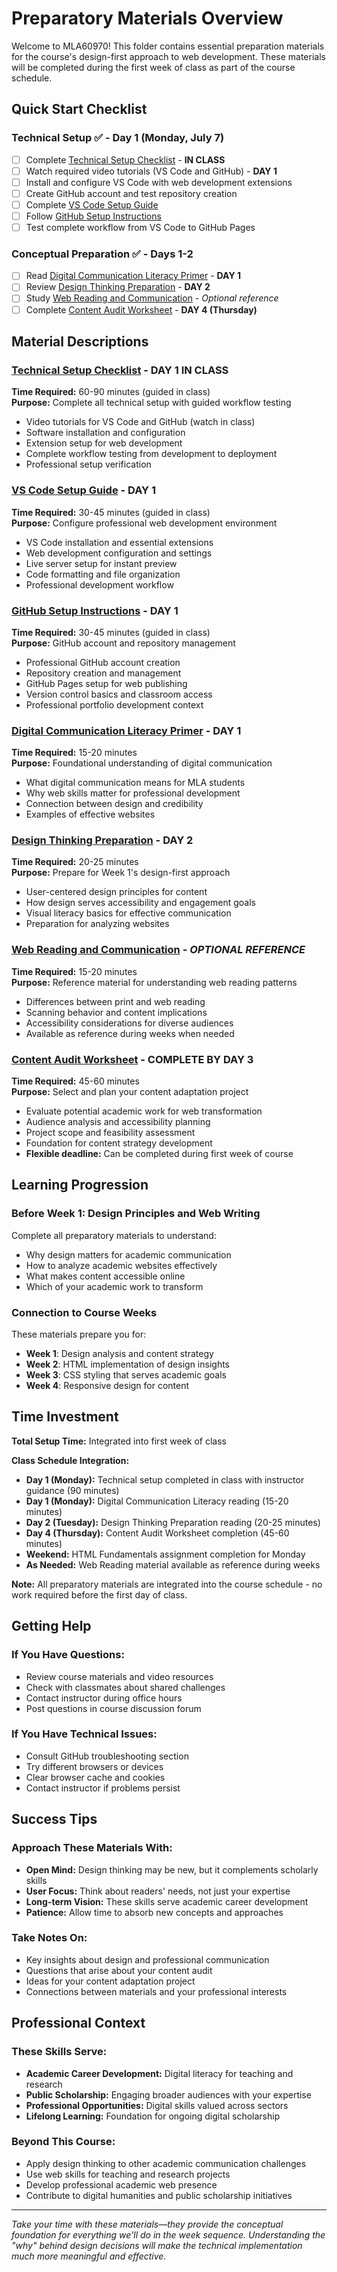 # Preparatory Materials Overview

Welcome to MLA60970! This folder contains essential preparation materials for the course's design-first approach to web development. These materials will be completed during the first week of class as part of the course schedule.

## Quick Start Checklist

### Technical Setup ✅ - **Day 1 (Monday, July 7)**
- [ ] Complete [Technical Setup Checklist](technical-setup-checklist.md) - **IN CLASS**
- [ ] Watch required video tutorials (VS Code and GitHub) - **DAY 1**
- [ ] Install and configure VS Code with web development extensions
- [ ] Create GitHub account and test repository creation
- [ ] Complete [VS Code Setup Guide](vscode-setup-instructions.md)
- [ ] Follow [GitHub Setup Instructions](github-setup-instructions.md)
- [ ] Test complete workflow from VS Code to GitHub Pages

### Conceptual Preparation ✅ - **Days 1-2**
- [ ] Read [Digital Communication Literacy Primer](academic-digital-literacy.md) - **DAY 1**
- [ ] Review [Design Thinking Preparation](design-thinking-prep.md) - **DAY 2**
- [ ] Study [Web Reading and Communication](web-reading-prep.md) - *Optional reference*
- [ ] Complete [Content Audit Worksheet](content-audit-template.md) - **DAY 4 (Thursday)**

## Material Descriptions

### [Technical Setup Checklist](technical-setup-checklist.md) - **DAY 1 IN CLASS**
**Time Required:** 60-90 minutes (guided in class)  
**Purpose:** Complete all technical setup with guided workflow testing
- Video tutorials for VS Code and GitHub (watch in class)
- Software installation and configuration
- Extension setup for web development
- Complete workflow testing from development to deployment
- Professional setup verification

### [VS Code Setup Guide](vscode-setup-instructions.md) - **DAY 1**
**Time Required:** 30-45 minutes (guided in class)  
**Purpose:** Configure professional web development environment
- VS Code installation and essential extensions
- Web development configuration and settings
- Live server setup for instant preview
- Code formatting and file organization
- Professional development workflow

### [GitHub Setup Instructions](github-setup-instructions.md) - **DAY 1**
**Time Required:** 30-45 minutes (guided in class)  
**Purpose:** GitHub account and repository management
- Professional GitHub account creation
- Repository creation and management
- GitHub Pages setup for web publishing
- Version control basics and classroom access
- Professional portfolio development context

### [Digital Communication Literacy Primer](academic-digital-literacy.md) - **DAY 1**
**Time Required:** 15-20 minutes  
**Purpose:** Foundational understanding of digital communication
- What digital communication means for MLA students
- Why web skills matter for professional development
- Connection between design and credibility
- Examples of effective websites

### [Design Thinking Preparation](design-thinking-prep.md) - **DAY 2**
**Time Required:** 20-25 minutes  
**Purpose:** Prepare for Week 1's design-first approach
- User-centered design principles for content
- How design serves accessibility and engagement goals
- Visual literacy basics for effective communication
- Preparation for analyzing websites

### [Web Reading and Communication](web-reading-prep.md) - *OPTIONAL REFERENCE*
**Time Required:** 15-20 minutes  
**Purpose:** Reference material for understanding web reading patterns
- Differences between print and web reading
- Scanning behavior and content implications
- Accessibility considerations for diverse audiences
- Available as reference during weeks when needed

### [Content Audit Worksheet](content-audit-template.md) - **COMPLETE BY DAY 3**
**Time Required:** 45-60 minutes  
**Purpose:** Select and plan your content adaptation project
- Evaluate potential academic work for web transformation
- Audience analysis and accessibility planning
- Project scope and feasibility assessment
- Foundation for content strategy development
- **Flexible deadline:** Can be completed during first week of course

## Learning Progression

### Before Week 1: Design Principles and Web Writing
Complete all preparatory materials to understand:
- Why design matters for academic communication
- How to analyze academic websites effectively
- What makes content accessible online
- Which of your academic work to transform

### Connection to Course Weeks
These materials prepare you for:
- **Week 1**: Design analysis and content strategy
- **Week 2**: HTML implementation of design insights
- **Week 3**: CSS styling that serves academic goals
- **Week 4**: Responsive design for content

## Time Investment

**Total Setup Time:** Integrated into first week of class

**Class Schedule Integration:**
- **Day 1 (Monday):** Technical setup completed in class with instructor guidance (90 minutes)
- **Day 1 (Monday):** Digital Communication Literacy reading (15-20 minutes)
- **Day 2 (Tuesday):** Design Thinking Preparation reading (20-25 minutes)
- **Day 4 (Thursday):** Content Audit Worksheet completion (45-60 minutes)
- **Weekend:** HTML Fundamentals assignment completion for Monday
- **As Needed:** Web Reading material available as reference during weeks

**Note:** All preparatory materials are integrated into the course schedule - no work required before the first day of class.

## Getting Help

### If You Have Questions:
- Review course materials and video resources
- Check with classmates about shared challenges
- Contact instructor during office hours
- Post questions in course discussion forum

### If You Have Technical Issues:
- Consult GitHub troubleshooting section
- Try different browsers or devices
- Clear browser cache and cookies
- Contact instructor if problems persist

## Success Tips

### Approach These Materials With:
- **Open Mind:** Design thinking may be new, but it complements scholarly skills
- **User Focus:** Think about readers' needs, not just your expertise
- **Long-term Vision:** These skills serve academic career development
- **Patience:** Allow time to absorb new concepts and approaches

### Take Notes On:
- Key insights about design and professional communication
- Questions that arise about your content audit
- Ideas for your content adaptation project
- Connections between materials and your professional interests

## Professional Context

### These Skills Serve:
- **Academic Career Development:** Digital literacy for teaching and research
- **Public Scholarship:** Engaging broader audiences with your expertise
- **Professional Opportunities:** Digital skills valued across sectors
- **Lifelong Learning:** Foundation for ongoing digital scholarship

### Beyond This Course:
- Apply design thinking to other academic communication challenges
- Use web skills for teaching and research projects
- Develop professional academic web presence
- Contribute to digital humanities and public scholarship initiatives

---

*Take your time with these materials—they provide the conceptual foundation for everything we'll do in the week sequence. Understanding the "why" behind design decisions will make the technical implementation much more meaningful and effective.*
